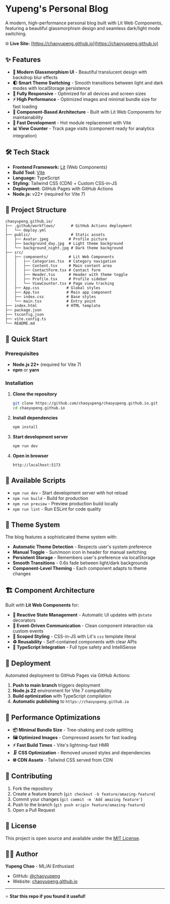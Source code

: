# Yupeng's Personal Blog

A modern, high-performance personal blog built with Lit Web Components, featuring a beautiful glassmorphism design and seamless dark/light mode switching.

🌐 **Live Site:** [https://chaoyupeng.github.io](https://chaoyupeng.github.io)

## ✨ Features

- **🎨 Modern Glassmorphism UI** - Beautiful translucent design with backdrop blur effects
- **🌓 Smart Theme Switching** - Smooth transitions between light and dark modes with localStorage persistence
- **📱 Fully Responsive** - Optimized for all devices and screen sizes
- **⚡ High Performance** - Optimized images and minimal bundle size for fast loading
- **🔧 Component-Based Architecture** - Built with Lit Web Components for maintainability
- **🚀 Fast Development** - Hot module replacement with Vite
- **📊 View Counter** - Track page visits (component ready for analytics integration)

## 🛠️ Tech Stack

- **Frontend Framework:** [Lit](https://lit.dev/) (Web Components)
- **Build Tool:** [Vite](https://vitejs.dev/)
- **Language:** TypeScript
- **Styling:** Tailwind CSS (CDN) + Custom CSS-in-JS
- **Deployment:** GitHub Pages with GitHub Actions
- **Node.js:** v22+ (required for Vite 7)

## 📁 Project Structure

```
chaoyupeng.github.io/
├── .github/workflows/       # GitHub Actions deployment
│   └── deploy.yml
├── public/                  # Static assets
│   ├── Avatar.jpeg         # Profile picture
│   ├── background_day.jpg  # Light theme background
│   └── background_night.jpg # Dark theme background
├── src/
│   ├── components/         # Lit Web Components
│   │   ├── Categories.tsx  # Category navigation
│   │   ├── Content.tsx     # Main content area
│   │   ├── ContactForm.tsx # Contact form
│   │   ├── Header.tsx      # Header with theme toggle
│   │   ├── Profile.tsx     # Profile sidebar
│   │   └── ViewCounter.tsx # Page view tracking
│   ├── App.css            # Global styles
│   ├── App.tsx            # Main app component
│   ├── index.css          # Base styles
│   └── main.tsx           # Entry point
├── index.html             # HTML template
├── package.json
├── tsconfig.json
├── vite.config.ts
└── README.md
```

## 🚀 Quick Start

### Prerequisites

- **Node.js 22+** (required for Vite 7)
- **npm** or **yarn**

### Installation

1. **Clone the repository**
   ```bash
   git clone https://github.com/chaoyupeng/chaoyupeng.github.io.git
   cd chaoyupeng.github.io
   ```

2. **Install dependencies**
   ```bash
   npm install
   ```

3. **Start development server**
   ```bash
   npm run dev
   ```

4. **Open in browser**
   ```
   http://localhost:5173
   ```

## 📜 Available Scripts

- `npm run dev` - Start development server with hot reload
- `npm run build` - Build for production
- `npm run preview` - Preview production build locally
- `npm run lint` - Run ESLint for code quality

## 🎨 Theme System

The blog features a sophisticated theme system with:

- **Automatic Theme Detection** - Respects user's system preference
- **Manual Toggle** - Sun/moon icon in header for manual switching
- **Persistent Storage** - Remembers user's preference via localStorage
- **Smooth Transitions** - 0.6s fade between light/dark backgrounds
- **Component-Level Theming** - Each component adapts to theme changes

## 🏗️ Component Architecture

Built with **Lit Web Components** for:

- **🔄 Reactive State Management** - Automatic UI updates with `@state` decorators
- **🎯 Event-Driven Communication** - Clean component interaction via custom events
- **🎨 Scoped Styling** - CSS-in-JS with Lit's `css` template literal
- **♻️ Reusability** - Self-contained components with clear APIs
- **🔧 TypeScript Integration** - Full type safety and IntelliSense

## 🚀 Deployment

Automated deployment to GitHub Pages via GitHub Actions:

1. **Push to main branch** triggers deployment
2. **Node.js 22** environment for Vite 7 compatibility
3. **Build optimization** with TypeScript compilation
4. **Automatic publishing** to `https://chaoyupeng.github.io`

## 🎯 Performance Optimizations

- **📦 Minimal Bundle Size** - Tree-shaking and code splitting
- **🖼️ Optimized Images** - Compressed assets for fast loading
- **⚡ Fast Build Times** - Vite's lightning-fast HMR
- **🗜️ CSS Optimization** - Removed unused styles and dependencies
- **🌐 CDN Assets** - Tailwind CSS served from CDN

## 🤝 Contributing

1. Fork the repository
2. Create a feature branch (`git checkout -b feature/amazing-feature`)
3. Commit your changes (`git commit -m 'Add amazing feature'`)
4. Push to the branch (`git push origin feature/amazing-feature`)
5. Open a Pull Request

## 📄 License

This project is open source and available under the [MIT License](LICENSE).

## 👨‍💻 Author

**Yupeng Chao** - ML/AI Enthusiast
- GitHub: [@chaoyupeng](https://github.com/chaoyupeng)
- Website: [chaoyupeng.github.io](https://chaoyupeng.github.io)

---

⭐ **Star this repo if you found it useful!**
